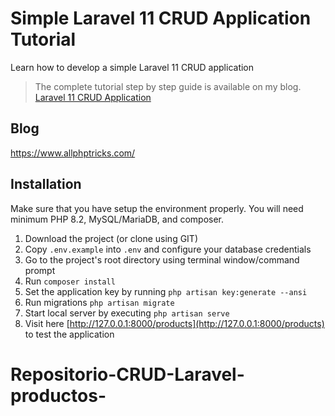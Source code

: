 # Simple Laravel 11 CRUD Application Tutorial
Learn how to develop a simple Laravel 11 CRUD application

> The complete tutorial step by step guide is available on my blog. [Laravel 11 CRUD Application](https://www.allphptricks.com/simple-laravel-11-crud-application-tutorial/)

## Blog
https://www.allphptricks.com/


## Installation 
Make sure that you have setup the environment properly. You will need minimum PHP 8.2, MySQL/MariaDB, and composer.

1. Download the project (or clone using GIT)
2. Copy `.env.example` into `.env` and configure your database credentials
3. Go to the project's root directory using terminal window/command prompt
4. Run `composer install`
5. Set the application key by running `php artisan key:generate --ansi`
6. Run migrations `php artisan migrate`
7. Start local server by executing `php artisan serve`
8. Visit here [http://127.0.0.1:8000/products](http://127.0.0.1:8000/products) to test the application
# Repositorio-CRUD-Laravel-productos-
